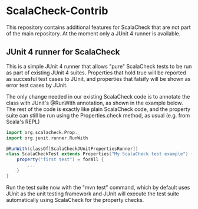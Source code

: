ScalaCheck-Contrib
==================
This repository contains additional features for ScalaCheck that are not part of the main repository. At the moment only a JUnit 4 runner is available.

JUnit 4 runner for ScalaCheck
-----------------------------

This is a simple JUnit 4 runner that allows "pure" ScalaCheck tests to be run as part of existing JUnit 4 suites. Properties that hold true will be reported as succesful test cases to JUnit, and properties that falsify will be shown as error test cases by JUnit.

The only change needed in our existing ScalaCheck code is to annotate the class with JUnit's @RunWith annotation, as shown in the example below. The rest of the code is exactly like plain ScalaCheck code, and the property suite can still be run using the Properties.check method, as usual (e.g. from Scala's REPL)

```scala
import org.scalacheck.Prop._
import org.junit.runner.RunWith

@RunWith(classOf[ScalaCheckJUnitPropertiesRunner])
class ScalaCheckTest extends Properties("My ScalaCheck test example") {
	property("first test") = forAll {
		...
	}
}
```

Run the test suite now with the "mvn test" command, which by default uses JUnit as the unit testing framework and JUnit will execute the test suite automatically using ScalaCheck for the property checks.